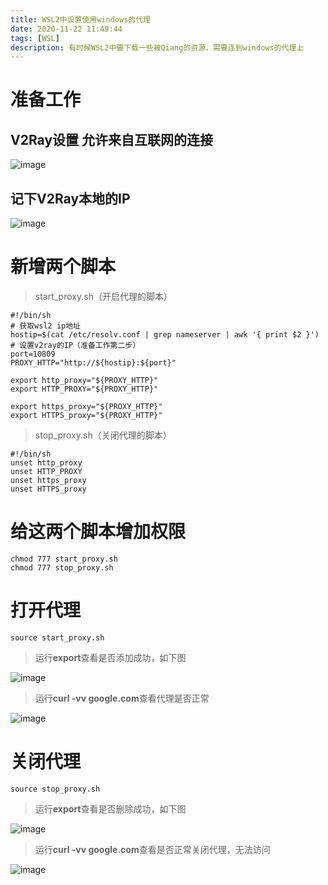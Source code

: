 ```yaml
---
title: WSL2中设置使用windows的代理
date: 2020-11-22 11:49:44
tags: [WSL]
description: 有时候WSL2中要下载一些被Qiang的资源，需要连到windows的代理上
---
```


# 准备工作
## V2Ray设置 允许来自互联网的连接
![image](https://static.gezichenshan.top/blog/wsl/proxy-1.png)
## 记下V2Ray本地的IP
![image](https://static.gezichenshan.top/blog/wsl/proxy-2.png)

# 新增两个脚本
> start_proxy.sh（开启代理的脚本）
```
#!/bin/sh
# 获取wsl2 ip地址
hostip=$(cat /etc/resolv.conf | grep nameserver | awk '{ print $2 }')
# 设置v2ray的IP（准备工作第二步）
port=10809
PROXY_HTTP="http://${hostip}:${port}"

export http_proxy="${PROXY_HTTP}"
export HTTP_PROXY="${PROXY_HTTP}"

export https_proxy="${PROXY_HTTP}"
export HTTPS_proxy="${PROXY_HTTP}"
```

> stop_proxy.sh（关闭代理的脚本）
```
#!/bin/sh
unset http_proxy
unset HTTP_PROXY
unset https_proxy
unset HTTPS_proxy
```

# 给这两个脚本增加权限
```
chmod 777 start_proxy.sh
chmod 777 stop_proxy.sh
```

# 打开代理
```
source start_proxy.sh
```
> 运行**export**查看是否添加成功，如下图

![image](https://static.gezichenshan.top/blog/wsl/proxy-3.png)

> 运行**curl -vv google.com**查看代理是否正常

![image](https://static.gezichenshan.top/blog/wsl/proxy-4.png)

# 关闭代理
```
source stop_proxy.sh
```
> 运行**export**查看是否删除成功，如下图

![image](https://static.gezichenshan.top/blog/wsl/proxy-5.png)

> 运行**curl -vv google.com**查看是否正常关闭代理，无法访问

![image](https://static.gezichenshan.top/blog/wsl/proxy-6.png)


